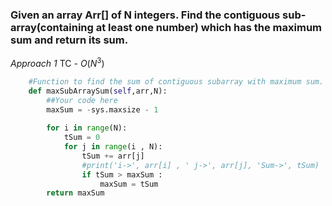 ### Given an array Arr[] of N integers. Find the contiguous sub-array(containing at least one number) which has the maximum sum and return its sum.


*Approach 1*
TC - $O(N^3)$
``` python
    #Function to find the sum of contiguous subarray with maximum sum.
    def maxSubArraySum(self,arr,N):
        ##Your code here
        maxSum = -sys.maxsize - 1
        
        for i in range(N):
            tSum = 0
            for j in range(i , N):
                tSum += arr[j]
                #print('i->', arr[i] , ' j->', arr[j], 'Sum->', tSum)
                if tSum > maxSum :
                    maxSum = tSum
        return maxSum
```
